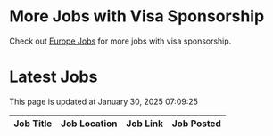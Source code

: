 # More Jobs with Visa Sponsorship

Check out [Europe Jobs](https://github.com/sureshparimi/europejobs#latest-jobs) for more jobs with visa sponsorship.

# Latest Jobs

This page is updated at January 30, 2025 07:09:25

| Job Title | Job Location | Job Link | Job Posted |
| --- | --- | --- | --- |
